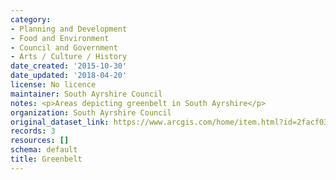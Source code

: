 ```yaml
---
category:
- Planning and Development
- Food and Environment
- Council and Government
- Arts / Culture / History
date_created: '2015-10-30'
date_updated: '2018-04-20'
license: No licence
maintainer: South Ayrshire Council
notes: <p>Areas depicting greenbelt in South Ayrshire</p>
organization: South Ayrshire Council
original_dataset_link: https://www.arcgis.com/home/item.html?id=2facf03873644aab824f4e5ccaed4d7d
records: 3
resources: []
schema: default
title: Greenbelt
---
```

